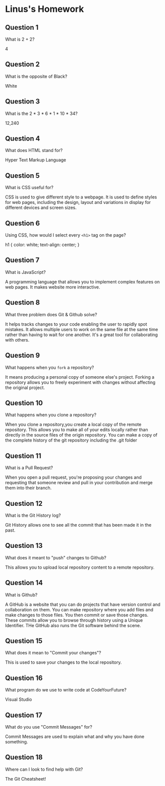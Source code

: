 # Linus's Homework

## Question 1

What is 2 + 2?

4

## Question 2

What is the opposite of Black?

White

## Question 3

What is the  2 * 3 * 6 * 1 * 10 * 34?

12,240

## Question 4 

What does HTML stand for?

Hyper Text Markup Language

## Question 5

What is CSS useful for?

CSS is used to give different style to a webpage.  It is used to define styles for web pages, including the design, layout and variations in display for different devices and screen sizes.

## Question 6

Using CSS, how would I select every `<h1>` tag on the page?

h1 {
    color: white;
  text-align: center;
}


## Question 7

What is JavaScript?

A programming language that allows you to implement complex features on web pages.
It makes website more interactive.

## Question 8

What three problem does Git & Github solve?

It helps tracks changes to your code enabling the user to rapidly spot mistakes. 
It allows multiple users to work on the same file at the same time rather than having to wait for one another. 
It's a great tool for collaborating with others.

## Question 9

What happens when you `fork` a repository?

It means producing a personal copy of someone else's project. Forking a repository allows you to freely experiment with changes without affecting the original project.

## Question 10 

What happens when you clone a repository?

When you clone a repository,you create a local copy of the remote repository. This allows you to make all of your edits locally rather than directly in the source files of the origin repository. You can make a copy of the complete history of the git repository including the .git folder

## Question 11

What is a Pull Request?

When you open a pull request, you're proposing your changes and requesting that someone review and pull in your contribution and merge them into their branch.

## Question 12

What is the Git History log?

Git History allows one to see all the commit that has been made it in the past.

## Question 13

What does it meant to "push" changes to Github?

This allows you to upload local repository content to a remote repository. 

## Question 14

What is Github?

A GitHub is a website that you can do projects that have version control and collaboration on them. You can make repository where you add files and make changes to those files. You then commit or save those changes. These commits allow you to browse through history using a Unique Identifier. THe GitHub also runs the Git software behind the scene.

## Question 15

What does it mean to "Commit your changes"?

This is used to save your changes to the local repository.

## Question 16

What program do we use to write code at CodeYourFuture?

 Visual Studio 

## Question 17

What do you use "Commit Messages" for?

Commit Messages are used to explain what and why you have done something.
## Question 18

Where can I look to find help with Git?

The Git Cheatsheet!
